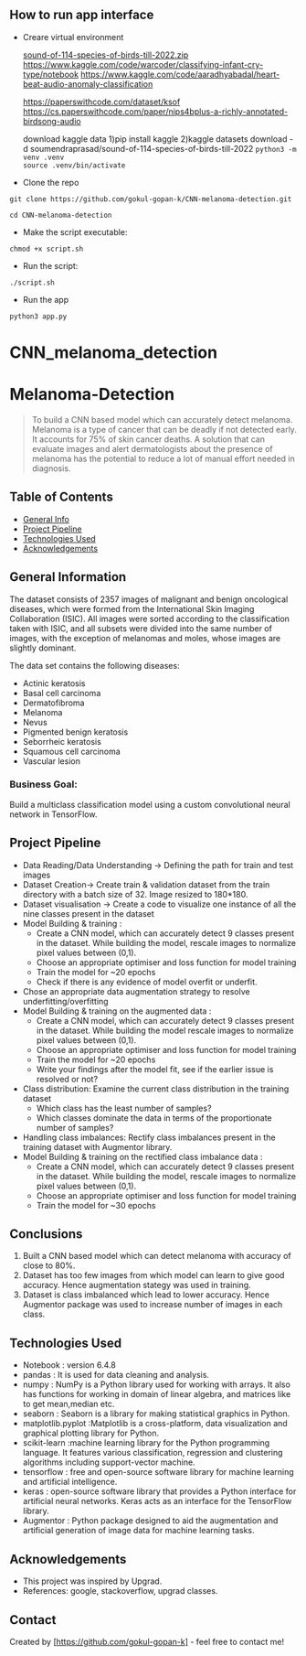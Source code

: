 ## How to run app interface
* Creare virtual environment

  [sound-of-114-species-of-birds-till-2022.zip](https://www.kaggle.com/code/soumendraprasad/guide-to-audio-processing-fe-with-birds-sounds)
  https://www.kaggle.com/code/warcoder/classifying-infant-cry-type/notebook
  https://www.kaggle.com/code/aaradhyabadal/heart-beat-audio-anomaly-classification

  https://paperswithcode.com/dataset/ksof
  https://cs.paperswithcode.com/paper/nips4bplus-a-richly-annotated-birdsong-audio

  download kaggle data
  1)pip install kaggle
  2)kaggle datasets download -d soumendraprasad/sound-of-114-species-of-birds-till-2022
```python3 -m venv .venv ```  
```source .venv/bin/activate ```

* Clone the repo
  
```git clone https://github.com/gokul-gopan-k/CNN-melanoma-detection.git```

```cd CNN-melanoma-detection```

* Make the script executable:
  
```chmod +x script.sh```

* Run the script:
  
```./script.sh```

* Run the app
  
```python3 app.py```






# CNN_melanoma_detection
# Melanoma-Detection

> To build a CNN based model which can accurately detect melanoma. Melanoma is a type of cancer that can be deadly if not detected early. It accounts for 75% of skin cancer deaths. A solution that can evaluate images and alert dermatologists about the presence of melanoma has the potential to reduce a lot of manual effort needed in diagnosis.
 
## Table of Contents
* [General Info](#general-information)
* [Project Pipeline](#project-pipeline)
* [Technologies Used](#technologies-used)
* [Acknowledgements](#acknowledgements)


## General Information

The dataset consists of 2357 images of malignant and benign oncological diseases, which were formed from the International Skin Imaging Collaboration (ISIC). All images were sorted according to the classification taken with ISIC, and all subsets were divided into the same number of images, with the exception of melanomas and moles, whose images are slightly dominant.


The data set contains the following diseases:

* Actinic keratosis
* Basal cell carcinoma
* Dermatofibroma
* Melanoma
* Nevus
* Pigmented benign keratosis
* Seborrheic keratosis
* Squamous cell carcinoma
* Vascular lesion

### Business Goal:

Build a multiclass classification model using a custom convolutional neural network in TensorFlow. 


## Project Pipeline
- Data Reading/Data Understanding → Defining the path for train and test images 
- Dataset Creation→ Create train & validation dataset from the train directory with a batch size of 32. Image resized to 180*180.
- Dataset visualisation → Create a code to visualize one instance of all the nine classes present in the dataset 
- Model Building & training : 
  - Create a CNN model, which can accurately detect 9 classes present in the dataset. While building the model, rescale images to normalize pixel values between (0,1).
  - Choose an appropriate optimiser and loss function for model training
  - Train the model for ~20 epochs
  - Check if there is any evidence of model overfit or underfit.
- Chose an appropriate data augmentation strategy to resolve underfitting/overfitting 
- Model Building & training on the augmented data :
  - Create a CNN model, which can accurately detect 9 classes present in the dataset. While building the model rescale images to normalize pixel values between (0,1).
  - Choose an appropriate optimiser and loss function for model training
  - Train the model for ~20 epochs
  - Write your findings after the model fit, see if the earlier issue is resolved or not?
- Class distribution: Examine the current class distribution in the training dataset 
  - Which class has the least number of samples?
  - Which classes dominate the data in terms of the proportionate number of samples?
- Handling class imbalances: Rectify class imbalances present in the training dataset with Augmentor library.
- Model Building & training on the rectified class imbalance data :
  - Create a CNN model, which can accurately detect 9 classes present in the dataset. While building the model, rescale images to normalize pixel values between (0,1).
  - Choose an appropriate optimiser and loss function for model training
  - Train the model for ~30 epochs


## Conclusions
1) Built a CNN based model which can detect melanoma with accuracy of close to 80%.
2) Dataset has too few images from which model can learn to give good accuracy. Hence augmentation stategy was used in training.
3) Dataset is class imbalanced which lead to lower accuracy. Hence Augmentor package was used to increase number of images in each class.


## Technologies Used
- Notebook : version 6.4.8
- pandas : It is used for data cleaning and analysis. 
- numpy : NumPy is a Python library used for working with arrays. It also has functions for working in domain of linear algebra, and matrices like to get mean,median etc. 
- seaborn : Seaborn is a library for making statistical graphics in Python.
- matplotlib.pyplot :Matplotlib is a cross-platform, data visualization and graphical plotting library for Python.
- scikit-learn :machine learning library for the Python programming language. It features various classification, regression and clustering algorithms including support-vector machine.
- tensorflow :  free and open-source software library for machine learning and artificial intelligence.
- keras :  open-source software library that provides a Python interface for artificial neural networks. Keras acts as an interface for the TensorFlow library.
- Augmentor :  Python package designed to aid the augmentation and artificial generation of image data for machine learning tasks.

## Acknowledgements
- This project was inspired by Upgrad.
- References: google, stackoverflow, upgrad classes.


## Contact
Created by [https://github.com/gokul-gopan-k] - feel free to contact me!

